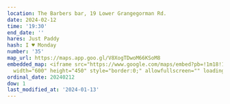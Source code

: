 ```yaml
---
location: The Barbers bar, 19 Lower Grangegorman Rd.
date: 2024-02-12
time: '19:30'
end_date: ''
hares: Just Paddy
hash: I ♥ Monday
number: '35'
map_url: https://maps.app.goo.gl/V8XogTDwoM66KSoM8
embedded_map: <iframe src="https://www.google.com/maps/embed?pb=!1m18!1m12!1m3!1d2381.5042518849987!2d-6.2824049230209145!3d53.35212997229094!2m3!1f0!2f0!3f0!3m2!1i1024!2i768!4f13.1!3m3!1m2!1s0x48670c2c4e2fa451%3A0x1e33f8db67ad158b!2sThe%20Barbers%20Bar!5e0!3m2!1sen!2sie!4v1705170985735!5m2!1sen!2sie"
  width="600" height="450" style="border:0;" allowfullscreen="" loading="lazy" referrerpolicy="no-referrer-when-downgrade"></iframe>
ordinal_date: 20240212
dow: 1
last_modified_at: '2024-01-13'
---
```


